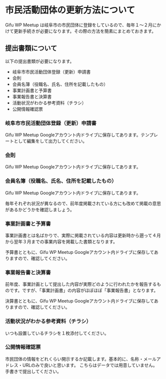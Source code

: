 # 市民活動団体の更新方法について
Gifu WP Meetup は岐阜市の市民団体に登録をしているので、毎年１〜２月にかけて更新手続きが必要になります。その際の方法を簡素にまとめておきます。

## 提出書類について
以下の提出書類が必要になります。

- 岐阜市市民活動団体登録（更新）申請書
- 会則
- 会員名簿（役職名、氏名、住所を記載したもの）
- 事業計画書と予算書
- 事業報告書と決算書
- 活動状況がわかる参考資料（チラシ）
- 公開情報確認票

### 岐阜市市民活動団体登録（更新）申請書
Gifu WP Meetup Googleアカウント内ドライブに保存してあります。テンプレートとして編集をして出力してください。

### 会則
Gifu WP Meetup Googleアカウント内ドライブに保存してあります。

### 会員名簿（役職名、氏名、住所を記載したもの）
Gifu WP Meetup Googleアカウント内ドライブに保存してあります。

毎年それぞれ状況が異なるので、前年度掲載されている方にも改めて掲載の意思があるかどうかを確認しましょう。

### 事業計画書と予算書
事業計画書とは名ばかりで、実際に掲載されている内容は更新時から遡って４月から翌年３月までの事業内容を掲載した書類となります。

予算書とともに、Gifu WP Meetup Googleアカウント内ドライブに保存してありますので、確認してください。

### 事業報告書と決算書
前年度、事業計画として提出した内容が実際どのように行われたかを報告するものです。ですが、「事業計画書」の内容がほぼほぼ「事業報告書」となります。

決算書とともに、Gifu WP Meetup Googleアカウント内ドライブに保存してありますので、確認してください。

### 活動状況がわかる参考資料（チラシ）
いつも設置しているチラシを１枚添付してください。

### 公開情報確認票
市民団体の情報をどれくらい開示するか記載します。基本的に、名称・メールアドレス・URLのみで良いと思います。
こちらはデータでは用意していません。手書きで提出してください。
